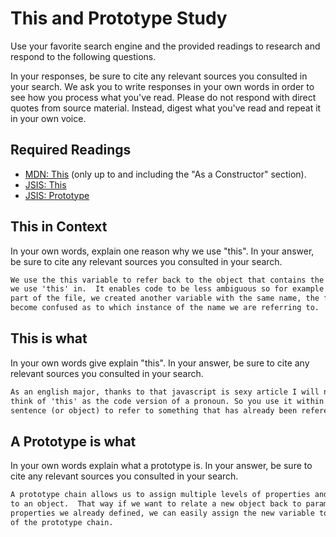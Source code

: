 # This and Prototype Study

Use your favorite search engine and the provided readings to research and
respond to the following questions.

In your responses, be sure to cite any relevant sources you consulted in your
search. We ask you to write responses in your own words in order to see how you
process what you've read. Please do not respond with direct quotes from source
material. Instead, digest what you've read and repeat it in your own voice.

## Required Readings

-   [MDN: This](https://developer.mozilla.org/en-US/docs/Web/JavaScript/Reference/Operators/this)
(only up to and including the "As a Constructor" section).
-   [JSIS: This](http://javascriptissexy.com/understand-javascripts-this-with-clarity-and-master-it/)
-   [JSIS: Prototype](http://javascriptissexy.com/javascript-prototype-in-plain-detailed-language/)

## This in Context

In your own words, explain one reason why we use "this". In your answer, be
sure to cite any relevant sources you consulted in your search.

```md
We use the this variable to refer back to the object that contains the function
we use 'this' in.  It enables code to be less ambiguous so for example if in another
part of the file, we created another variable with the same name, the function won't
become confused as to which instance of the name we are referring to.
```

## This is what

In your own words give explain "this".  In your answer, be
sure to cite any relevant sources you consulted in your search.

```md
As an english major, thanks to that javascript is sexy article I will now always
think of 'this' as the code version of a pronoun. So you use it within the same
sentence (or object) to refer to something that has already been referenced/defined.
```

## A Prototype is what

In your own words explain what a prototype is.  In your answer, be
sure to cite any relevant sources you consulted in your search.

```md
A prototype chain allows us to assign multiple levels of properties and methods
to an object.  That way if we want to relate a new object back to parameters or
properties we already defined, we can easily assign the new variable to the bottom
of the prototype chain.
```
